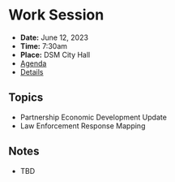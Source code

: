 # Work Session

- **Date:** June 12, 2023
- **Time:** 7:30am
- **Place:** DSM City Hall
- [Agenda](https://councildocs.dsm.city/agendas/2023/20230612CouncilWorkSession.pdf)
- [Details](https://www.dsm.city/citycouncil_detail_T60_R2448.php)

## Topics

- Partnership Economic Development Update
- Law Enforcement Response Mapping 

## Notes

- TBD
